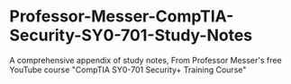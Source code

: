 # Professor-Messer-CompTIA-Security-SY0-701-Study-Notes
A comprehensive appendix of study notes, From Professor Messer's free YouTube course "CompTIA SY0-701 Security+ Training Course"
